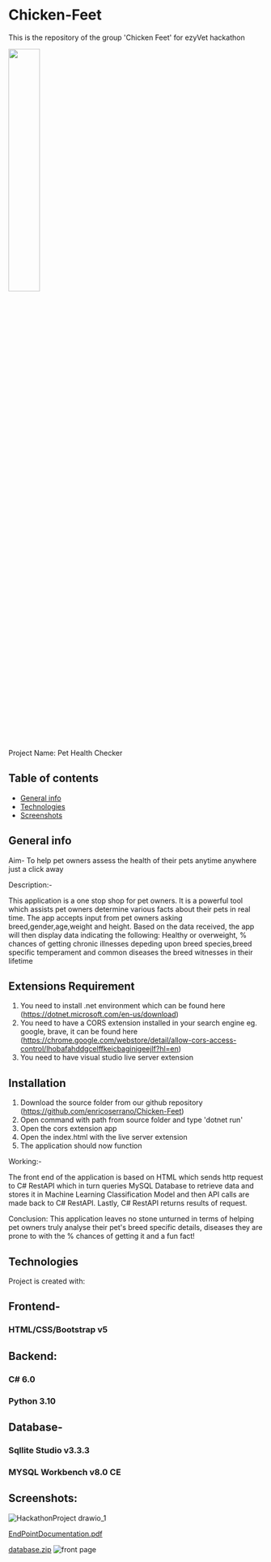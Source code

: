 # Chicken-Feet
This is the repository of the group 'Chicken Feet' for ezyVet hackathon


<img src="https://redhousespice.com/wp-content/uploads/2022/04/classic-chicken-feet-dish-scaled.jpg" width="35%" height="35%"/>

Project Name: Pet Health Checker


## Table of contents
* [General info](#general-info)
* [Technologies](#technologies)
* [Screenshots](#screeshots)
## General info
Aim- To help pet owners assess the health of their pets anytime anywhere just a click away

Description:-

This application is a one stop shop for pet owners. It is a powerful tool which assists pet owners determine various facts about their pets in real time. 
The app accepts input from pet owners asking breed,gender,age,weight and height. Based on the data received, the app will then display data indicating the following:
Healthy or overweight, % chances of getting chronic illnesses depeding upon breed species,breed specific temperament and common diseases the breed witnesses in their lifetime

## Extensions Requirement
1. You need to install .net environment which can be found here (https://dotnet.microsoft.com/en-us/download)
2. You need to have a CORS extension installed in your search engine eg. google, brave, it can be found here (https://chrome.google.com/webstore/detail/allow-cors-access-control/lhobafahddgcelffkeicbaginigeejlf?hl=en)
3. You need to have visual studio live server extension
## Installation
1. Download the source folder from our github repository (https://github.com/enricoserrano/Chicken-Feet)
2. Open command with path from source folder and type 'dotnet run'
3. Open the cors extension app
4. Open the index.html with the live server extension
5. The application should now function

Working:-

The front end of the application is based on HTML which sends http request to C# RestAPI which in turn queries MySQL Database to retrieve data and stores it in Machine Learning Classification Model and then API calls are made back to C# RestAPI. Lastly, C# RestAPI returns results of request. 

Conclusion: This application leaves no stone unturned in terms of helping pet owners truly analyse their pet's breed specific details, diseases they are prone to with the % chances of getting it and a fun fact!
## Technologies
Project is created with:

## Frontend-
###  HTML/CSS/Bootstrap v5 
## Backend: 
### C# 6.0
### Python 3.10
## Database-
### Sqllite Studio v3.3.3
### MYSQL Workbench v8.0 CE


## Screenshots:

![HackathonProject drawio_1](https://user-images.githubusercontent.com/114555574/193238328-178e9c05-17e2-477f-b7ec-dbed9a5b8537.png)

	



[EndPointDocumentation.pdf](https://github.com/enricoserrano/Chicken-Feet/files/9682683/EndPointDocumentation.pdf)




[database.zip](https://github.com/enricoserrano/Chicken-Feet/files/9682788/database.zip)
![front page](https://user-images.githubusercontent.com/114555574/193364737-c56ffb10-6511-4453-bbcc-b5b68767dbb4.png)
